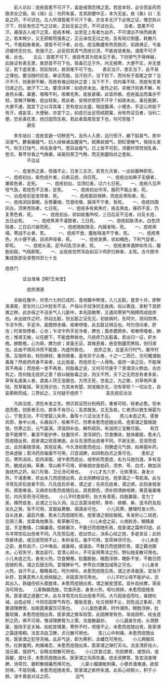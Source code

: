 <!-- { "loadSidebar": true } -->
　　前人论曰：痘疮首尾不可汗下，盖是戒慎恐惧之意。若痘本轻，必仓慌妄药而致求全之毁。如《易》云：勿药有喜，言其刚健中正，本为无妄。故《象》曰：无妄之药，不可试也。古人所谓首尾不可汗下者，亦言本无汗下必用之证，惟恐执以汗下，则反有伤正气之过矣，正如无妄之药，不可试也云。　　古者，首尾不可汗。甫按古人戒汗之意，痘疮本稀，出至足上有者为出齐，不可谓出不快而故表之。若本稀少，又无邪郁而强表之，正云诛伐无过之地，反有斑烂倒靥，耗散凡气，不能起胀者矣。谓首不可汗者，此也。痘当黝靥有热而脱迟，前路俱正，今虽迟缓终无忧也。若强汗之，必反损其真气而疮烂溃，不能收敛者矣。谓尾不可汗者，此也。　　古云：首尾不可下。甫尝考其为斑未见于表，下则邪气不得伸越，此脉证有表无里，故禁首不可下也。斑毒已见于外，内无根蒂，大便不实，并无里证，若下虚其里，则反陷伏，故禁尾不可下也。　　表实当汗，里实当下，此不易之理也。要当随时应变，审证而施，当汗则汗，当下则下，而何有于首尾之禁？当汗不汗，则表邪不解，而疮有难出陷伏之患；当下不下，则内毒不除，而痘有变黑归肾之厄。故汗下二法，要须详审：如痘疹未出，发热之初，非微汗则表不解，有身热头痛，鼻塞，咽喉不利，咳嗽毛焦，皮肤紧痛，此皆热极，痘疮虽出而毒亦不轻，宜微汗解散，痘出轻矣。若此者，安得亦禁而不汗乎？如斑未出，毒在脏腑，大便不通，固宜下之以泻其毒；至有痘出太盛，喘促腹满，小便赤，手足心并胁下有汗，或妄言，大便秘，亦宜下之。如痘已出足而结脓窠，尚有热证见者，当利二便，恐余毒在里，他日因而生疾，若此者首尾皆宜下也，何可禁哉？
　　　　　避忌

　　李东垣曰：痘疮宜避一切秽恶气，及外人入房，远行劳汗，腋下狐臭气，房中淫液气，麝香臊膻气，妇人经候诸血腥臭气，硫黄蚊烟气，厕缸便桶气，悞烧头发气，吹灭灯烛气，鸡毛急骨气，葱蒜韭薤气。已上皆不可犯，须要时常焚烧乳香、苍朮、黄芩甘香之气微袭，闻臭则荣卫气畅，而无倒靥陷伏之患矣。
　　　　　不治证

　　一、痘发热之甚，惊搐不止，日发三五次，若至九次者，一出如蚕种即死。　　一、痘疮初出，紫色成片者，曰紫云痘，四日死。　　一、痘疮出如麻子无缝者，兼紫色者，定死。　　一、痘疮初出，当顶红者，过六七日死。　　一、痘疮凡见声哑气急，若痘色不正者，定死。　　一、痘疮初出作泻，服药不能止者，死。　　一、出痘疮后犹发惊者，死。
　　一、痘疮面目俱肿，而痘反黑陷者，死。　　一、痘疮闭目昏眠，舌卷囊缩，饮食呛喉，躁哭不宁者，皆死。　　一、痘疮四围灰白，顶黑而陷者，七日死。　　一、痘疮多有紫黑疔，挑去黑血，搽药不变，仍复黑色者，死。　　一、痘疮初出，状如蚊蚤所咬，三日后反不见者，曰反关痘，五日必死。　　一、痘疮焦黑不灌脓者，三日死。
　　一、痘疮起胀清水，白色顶陷者，三日后爪破而死。　　一、痘疮随胀随没，内躁发喘，死。　　一、痘疮痒塌，寒战不止者，死。
　　一、痘疮不食，腹胀喘渴不宁者，死。　　一、痘疮黑色，大小便不通，目闭声哑者，死。　　一、痘疮发黄，状如橘色，下利气促者，即死。　　一、痘疮头温，足冷闷乱饮水者，死。　　一、痘疮身体通肿如冬瓜，腹胀如鼓，气喘即死。　　一、出痘疮忽然泻血如豆汁鸡肝烂肺者，主死。古今图书集成医部全录卷四百七十五

痘疹门

　　　　证治准绳【明?王肯堂】

　　　　　痘疹溯源

　　夫胎在腹中，月至六七则已成形，食母腹中秽液，入儿五脏，食至十月，即秽液满胃，至生时儿口中犹有不洁，产母以手拭净则无疾病，俗以黄连、汞粉下其脐粪之秽。此亦母之不洁余气入儿脏中，本先因微寒，又遇风寒邪气相搏而成痘疹也。未出欲作之时，热动五脏，则五脏之证先见，初欲病时，先呵欠，烦闷惊悸，乍凉乍热，手足冷，面腮颊赤燥，咳嗽喷嚏，此五脏证俱见也。呵欠烦闷者，肝也；时发惊悸者，心也；乍凉乍热手足冷者，脾也；面赤腮颊赤，咳嗽喷嚏者，肺也；惟肾无候，以在腑下，不能食秽故也。凡疮疹乃五脏毒，若出归一证，肝水疱，肺脓疱，心为斑，脾为疹；肾虽无证，其候恶者，疮变倒靥而黑陷，则归肾也。此由不慎风冷而不能食，内虚所致也。　　痘疹之发，显是天行时气，廛市村落，互相传染，轻则俱轻，重则俱重，虽有异于众者，十之一二而已，岂可概谓胎毒哉？然疫疠终身不染者，比比皆是，而痘疹无一人得免。疫疠一染之后，不能保其不再染；而痘疮一发不再发，则胎毒之说，又何可尽废乎？至谓淫火秽血，古亦有之，而何独无痘疹之患？欲以破胎毒之说，则又不然。天下之无而忽有者多矣，草有名虞美人者，虞美人项王宠姬也，为项王死，世哀之，为之歌，对草倚声凄恸，而草辄摇。草无情识也，方其未有楚，则宠姬亦无，况有草耶？一切众生，自妄颠倒而成，三界如之，又何疑乎痘疹？
　　　　　袁氏痘前治法

　　凡欲治痘，须在未发之先，预识其证而分别用药，重者可轻，轻者必愈。但未痘而愈，则医者无功，故多不肯尽心；及其既发，又无及矣。仁者须以救生保婴为心，宁我无功，不可使婴儿失命，备陈十八证治法于后。　　孩儿未痘之先，感冒风邪，身中火烙，头痛自汗，咳嗽不已，伤寒未愈而痘随出焉，痘家谓之猿猴跳锁。伤寒之后，元气嚣漓，须滋阴补血，解热疏风，有滋阴三宝散可服。　　有饮食不能撙节，暑湿不能护养，肚腹伤坏，泄泻频仍，饮食懒进，肢体羸瘦，愈未几而痘随出焉，痘家谓之观音拂座。此与先泄而出痘者不同。平居无恙，忽泄而痘出，此则毒随泄减，其痘反美。今久泄初愈而痘出，则脾虚元气弱，如单服补药，恐来虚胀；若冷药则毫厘不可用，只宜调脾，如四制白朮之类可也。　　患疟之后，寒热消烁，肌肉渐瘦，或乍愈而痘出，或带疟而患痘，名为马驰剑道。多有湿热，酿成此祸。草果、常山断不可用，即柴胡亦是劫药，须参、苓、白朮，微加消食祛热之药，如八珍膏、卫元汤可用也。　　小儿才五六岁，元体薄劣，身发火热，干渴患嗽，疹出未几而痘随出焉，此太阴脾经证也，痘家谓之一苇航海。此与寻常先疹后痘者不同。凡先痘后疹者，谓之逆；先疹后痘者，谓之顺。此则身弱发热，原患嗽渴，又病疹初愈而痘随后出，其势颇危，须补阴清肺培脾，黄芪毫厘难犯，内托至奇汤可用也。　　小儿平时患疳积，肚大有青筋，四肢羸瘦，变为丁奚，倏然痘发，此谓之三仙入洞。治之且莫消疳积，厚朴、槟榔、柴、连冷药及抱龙丸之类，皆不可用，宜服益黄散、滴滴金可也。　　小儿风寒，腠理时发火热，自头连身，遍启丹瘤，愈未几而痘随形焉，痘家谓之倒挂银瓶。多发肝心二经痘，忌用三黄，宜犀角地黄汤、紫草散可也。　　小儿未痘之前，火烙脸赤，眼睛直竖，手足撒搐，口燥讝语，惊厥屡次，不数日而痘随形焉，痘家谓之霜桥印迹。此与寻常惊后出痘者不同。凡先惊后痘，痘出惊止，决系心经之痘，多是吉征；此则惊甚体虚，或见痘而惊不止，朱砂金石，毫不可用，宜茯神汤可也。　　小儿未痘之前，身热自汗，口中咯血，或鼻衄，或溺血，不数日而痘随形焉，谓之藕池踏水。心官失守，致血妄行，宜清心抑火，不可妄用寒凉之剂，野仙独圣散可用也。　　小儿未痘之先，身发火热，饮食懒飧，肚腹膨胀，眼胞浮肿，睡卧不安，不数日而痘随形焉，谓之石鼓无鸣。宜理脾补气，参苓白朮散加减用之可也。　　小儿身发火热，自汗不止，眼睛昏花，呵欠啼叫，未愈而痘随见焉，谓之赤泽栽莲。宜敛汗补肝，宜黄芪熬人乳频频服之，并固真汤可用也。　　小儿平时父母不能护从，恣其出入，跌磕伤损头面肢体，未愈而痘随出焉，谓之破瓮澄浆。宜补血扶脾，笼金汤可用也。　　儿辈胸膈饱胀，饮食厌恶，身发火热，呕吐频频，未愈而痘随发焉，医家谓之逐鹿亡羊。此与寻常先吐后出痘者不同。大凡因发痘而吐，毒随吐减，出痘必轻；今则先因胃气有伤，腹胀恶食，吐又频频不止，则危迫之象矣，须要调理脾胃，如紫霞黄露饮可用也。　　小儿面色萎黄，时作潮热，眼胞浮肿，肚腹绞痛，未愈而痘随出焉，医家谓之推车陷雪。此因脾胃有伤，渐成疳积，祛虫逐积之药，俱不可用，惟调理脾胃为上策，龙旋散最妙。　　小儿遍身生疮，头颈脓窠，旋绕手足关轴，如蛇皮缠裹，寒热不时，喷嚏不止，未愈而痘随出焉，医家谓之霜逐梧桐。法宜凉血卫脾，贞元散可用也。　　孩儿心中刺痛，未愈而痘随出焉，医家谓之犯夺天梯。此非气逆，即为寒积，龙蟠饮可用也。　　小儿两眼风热，红肿羞明，刺痛难忍，未愈而痘随出焉，医家谓之弹打天乌。法宜清肝祛火，滋元窖，提阴气，谷精龙胆散可用也。　　小儿饮食过度，伤损脾胃，或饱闷，或吞酸，或吐泻，未愈而痘随出焉，医家谓之风燕失巢。痘全资脾胃，急宜消食理脾，消导饮、磨积散相兼而用可也。　　儿辈小腹硬胀刺痛，小便赤濇难通，欲尿则啼，不尿则痛，未愈而痘随发焉，医家谓之断桥失渡。此系心经郁火，积于小肠，浚牛膏是对证之药。
　　　　　运气

